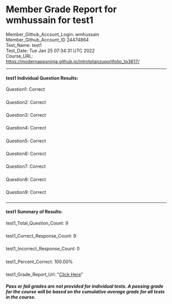 # Member Grade Report for wmhussain for test1  
   
Member_Github_Account_Login: wmhussain  
Member_Github_Account_ID 24474864  
Test_Name: test1  
Test_Date: Tue Jan 25 07:34:31 UTC 2022  
Course_URL: https://modernappsninja.github.io/intrototanzuportfolio_tp3617/  
   
---  
#### test1 Individual Question Results:  
Question1: Correct  
#####  
Question2: Correct  
#####  
Question3: Correct  
#####  
Question4: Correct  
#####  
Question5: Correct  
#####  
Question6: Correct  
#####  
Question7: Correct  
#####  
Question8: Correct  
#####  
Question9: Correct  
#####  
---  
#### test1 Summary of Results:  
test1_Total_Question_Count: 9  
#####  
test1_Correct_Response_Count: 9  
#####  
test1_Incorrect_Response_Count: 0  
#####  
test1_Percent_Correct: 100.00%  
#####  
test1_Grade_Report_Url: "[Click Here](https://github.com/modernappsninjas/wmhussain/blob/main/static/userdata/courses/intrototanzuportfolio_tp3617/grade_report.pr119.test1.md)"
##### Pass or fail grades are not provided for individual tests. A passing grade for the course will be based on the cumulative average grade for all tests in the course.  
